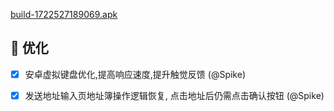 [build-1722527189069.apk](https://dalveywallet.s3.ap-northeast-1.amazonaws.com/release/apks/build-1722527189069.apk)

## 🎉 优化

- [x] 安卓虚拟键盘优化,提高响应速度,提升触觉反馈 (@Spike)
- [x] 发送地址输入页地址簿操作逻辑恢复, 点击地址后仍需点击确认按钮 (@Spike)

